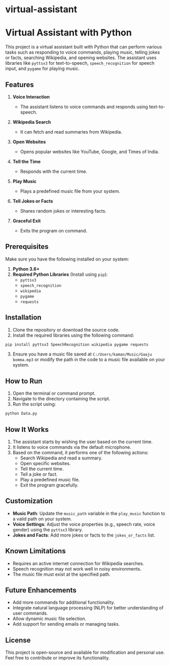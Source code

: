 # virtual-assistant

# Virtual Assistant with Python

This project is a virtual assistant built with Python that can perform various tasks such as responding to voice commands, playing music, telling jokes or facts, searching Wikipedia, and opening websites. The assistant uses libraries like `pyttsx3` for text-to-speech, `speech_recognition` for speech input, and `pygame` for playing music.

## Features

1. **Voice Interaction**
   - The assistant listens to voice commands and responds using text-to-speech.

2. **Wikipedia Search**
   - It can fetch and read summaries from Wikipedia.

3. **Open Websites**
   - Opens popular websites like YouTube, Google, and Times of India.

4. **Tell the Time**
   - Responds with the current time.

5. **Play Music**
   - Plays a predefined music file from your system.

6. **Tell Jokes or Facts**
   - Shares random jokes or interesting facts.

7. **Graceful Exit**
   - Exits the program on command.

## Prerequisites

Make sure you have the following installed on your system:

1. **Python 3.6+**
2. **Required Python Libraries** (Install using `pip`):
    - `pyttsx3`
    - `speech_recognition`
    - `wikipedia`
    - `pygame`
    - `requests`

## Installation

1. Clone the repository or download the source code.
2. Install the required libraries using the following command:

```bash
pip install pyttsx3 SpeechRecognition wikipedia pygame requests
```

3. Ensure you have a music file saved at `C:/Users/kaman/Music/Gaaju bomma.mp3` or modify the path in the code to a music file available on your system.

## How to Run

1. Open the terminal or command prompt.
2. Navigate to the directory containing the script.
3. Run the script using:

```bash
python Data.py
```

## How It Works

1. The assistant starts by wishing the user based on the current time.
2. It listens to voice commands via the default microphone.
3. Based on the command, it performs one of the following actions:
   - Search Wikipedia and read a summary.
   - Open specific websites.
   - Tell the current time.
   - Tell a joke or fact.
   - Play a predefined music file.
   - Exit the program gracefully.

## Customization

- **Music Path**: Update the `music_path` variable in the `play_music` function to a valid path on your system.
- **Voice Settings**: Adjust the voice properties (e.g., speech rate, voice gender) using the `pyttsx3` library.
- **Jokes and Facts**: Add more jokes or facts to the `jokes_or_facts` list.

## Known Limitations

- Requires an active internet connection for Wikipedia searches.
- Speech recognition may not work well in noisy environments.
- The music file must exist at the specified path.

## Future Enhancements

- Add more commands for additional functionality.
- Integrate natural language processing (NLP) for better understanding of user commands.
- Allow dynamic music file selection.
- Add support for sending emails or managing tasks.

## License

This project is open-source and available for modification and personal use. Feel free to contribute or improve its functionality.

